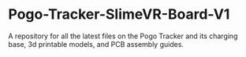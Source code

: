 # Pogo-Tracker-SlimeVR-Board-V1
A repository for all the latest files on the Pogo Tracker and its charging base, 3d printable models, and PCB assembly guides.
